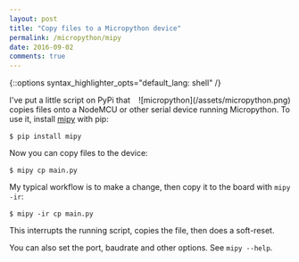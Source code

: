```yaml
---
layout: post
title: "Copy files to a Micropython device"
permalink: /micropython/mipy
date: 2016-09-02
comments: true
---
```

{::options syntax_highlighter_opts="default_lang: shell" /}

<div style="float: right" markdown="1">
![micropython](/assets/micropython.png)
</div>

I've put a little script on PyPi that copies files onto a NodeMCU or other
serial device running Micropython. To use it, install
[mipy](https://github.com/bcb/mipy) with pip:

    $ pip install mipy

Now you can copy files to the device:

    $ mipy cp main.py

My typical workflow is to make a change, then copy it to the board with `mipy
-ir`:

    $ mipy -ir cp main.py

This interrupts the running script, copies the file, then does a soft-reset.

You can also set the port, baudrate and other options. See `mipy --help`.
